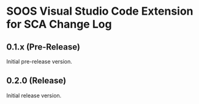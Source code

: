 # SOOS Visual Studio Code Extension for SCA Change Log

## 0.1.x (Pre-Release)

Initial pre-release version.

## 0.2.0 (Release)

Initial release version.